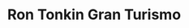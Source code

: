 ---
title: "Ron Tonkin Gran Turismo"
url: /wilsonville/ron-tonkin-gran-turismo/
shop: Autowerkstatt
---